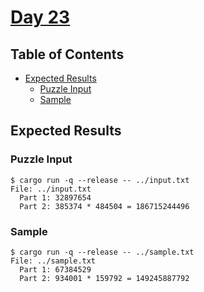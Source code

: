 # [Day 23](https://adventofcode.com/2020/day/23)

## Table of Contents

- [Expected Results](#expected-results)
  - [Puzzle Input](#puzzle-input)
  - [Sample](#sample)

## Expected Results

### Puzzle Input

```console
$ cargo run -q --release -- ../input.txt
File: ../input.txt
  Part 1: 32897654
  Part 2: 385374 * 484504 = 186715244496
```

### Sample

```console
$ cargo run -q --release -- ../sample.txt
File: ../sample.txt
  Part 1: 67384529
  Part 2: 934001 * 159792 = 149245887792
```
